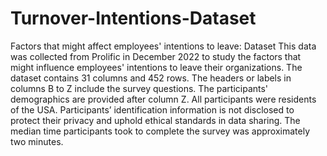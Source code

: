 # Turnover-Intentions-Dataset
Factors that might affect employees' intentions to leave: Dataset 
This data was collected from Prolific in December 2022 to study the factors that might influence employees' intentions to leave their organizations. 
The dataset contains 31 columns and 452 rows. The headers or labels in columns B to Z include the survey questions. The participants' demographics are provided after column Z.  All participants were residents of the USA. 
Participants’ identification information is not disclosed to protect their privacy and uphold ethical standards in data sharing. 
The median time participants took to complete the survey was approximately two minutes.
